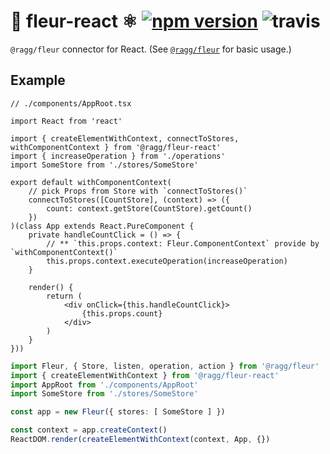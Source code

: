 # 🌼 fleur-react ⚛️ [![npm version](https://badge.fury.io/js/%40ragg%2Ffleur-react.svg)](https://www.npmjs.com/package/@ragg/fleur-react) ![travis](https://travis-ci.org/ra-gg/fleur.svg?branch=master)
`@ragg/fleur` connector for React.
(See [`@ragg/fleur`](https://www.npmjs.com/package/@ragg/fleur) for basic usage.)

## Example
``` tsx
// ./components/AppRoot.tsx

import React from 'react'

import { createElementWithContext, connectToStores, withComponentContext } from '@ragg/fleur-react'
import { increaseOperation } from './operations'
import SomeStore from './stores/SomeStore'

export default withComponentContext(
    // pick Props from Store with `connectToStores()`
    connectToStores([CountStore], (context) => ({
        count: context.getStore(CountStore).getCount()
    })
)(class App extends React.PureComponent {
    private handleCountClick = () => {
        // ** `this.props.context: Fleur.ComponentContext` provide by `withComponentContext()`
        this.props.context.executeOperation(increaseOperation)
    }

    render() {
        return (
            <div onClick={this.handleCountClick}>
                {this.props.count}
            </div>
        )
    }
}))
```

``` typescript
import Fleur, { Store, listen, operation, action } from '@ragg/fleur'
import { createElementWithContext } from '@ragg/fleur-react'
import AppRoot from './components/AppRoot'
import SomeStore from './stores/SomeStore'

const app = new Fleur({ stores: [ SomeStore ] })

const context = app.createContext()
ReactDOM.render(createElementWithContext(context, App, {})
```
